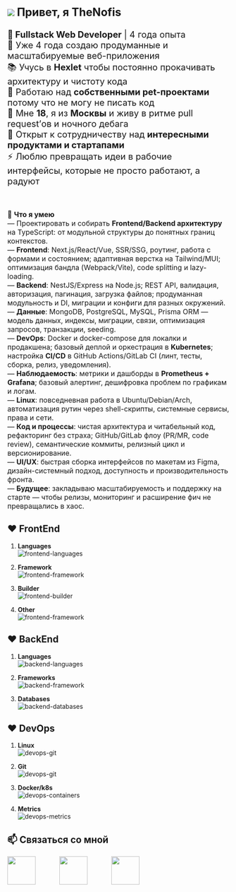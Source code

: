 
<p style="font-size: 20px">
<img src="https://user-images.githubusercontent.com/18350557/176309783-0785949b-9127-417c-8b55-ab5a4333674e.gif"/>
<strong style="font-size: 25px">Привет, я TheNofis</strong><br/><br/>
<strong>🎯 Fullstack Web Developer</strong> | 4 года опыта<br/>
🧠 Уже 4 года создаю продуманные и масштабируемые веб-приложения<br/>
📚 Учусь в <strong>Hexlet</strong> чтобы постоянно прокачивать архитектуру и чистоту кода<br/>
🚀 Работаю над <strong>собственными pet-проектами</strong> потому что не могу не писать код<br/>
🌆 Мне <strong>18</strong>, я из <strong>Москвы</strong> и живу в ритме pull request’ов и ночного дебага<br/>
🤝 Открыт к сотрудничеству над <strong>интересными продуктами и стартапами</strong><br/>
⚡ Люблю превращать идеи в рабочие интерфейсы, которые не просто работают, а радуют</p>

<br/>
<p style="font-size: 16px">
💼 <strong>Что я умею</strong><br/>
— Проектировать и собирать <strong>Frontend/Backend архитектуру</strong> на TypeScript: от модульной структуры до понятных границ контекстов.<br/>
— <strong>Frontend</strong>: Next.js/React/Vue, SSR/SSG, роутинг, работа с формами и состоянием; адаптивная верстка на Tailwind/MUI; оптимизация бандла (Webpack/Vite), code splitting и lazy-loading.<br/>
— <strong>Backend</strong>: NestJS/Express на Node.js; REST API, валидация, авторизация, пагинация, загрузка файлов; продуманная модульность и DI, миграции и конфиги для разных окружений.<br/>
— <strong>Данные</strong>: MongoDB, PostgreSQL, MySQL, Prisma ORM — модель данных, индексы, миграции, связи, оптимизация запросов, транзакции, seeding.<br/>
— <strong>DevOps</strong>: Docker и docker-compose для локалки и продакшена; базовый деплой и оркестрация в <strong>Kubernetes</strong>; настройка <strong>CI/CD</strong> в GitHub Actions/GitLab CI (линт, тесты, сборка, релиз, уведомления).<br/>
— <strong>Наблюдаемость</strong>: метрики и дашборды в <strong>Prometheus + Grafana</strong>; базовый алертинг, дешифровка проблем по графикам и логам.<br/>
— <strong>Linux</strong>: повседневная работа в Ubuntu/Debian/Arch, автоматизация рутин через shell-скрипты, системные сервисы, права и сети.<br/>
— <strong>Код и процессы</strong>: чистая архитектура и читабельный код, рефакторинг без страха; GitHub/GitLab флоу (PR/MR, code review), семантические коммиты, релизный цикл и версионирование.<br/>
— <strong>UI/UX</strong>: быстрая сборка интерфейсов по макетам из Figma, дизайн-системный подход, доступность и производительность фронта.<br/>
— <strong>Будущее</strong>: закладываю масштабируемость и поддержку на старте — чтобы релизы, мониторинг и расширение фич не превращались в хаос.
</p>

## ❤ FrontEnd
1. **Languages**<br/><img src="https://skillicons.dev/icons?i=ts,js,html,css,scss" alt="frontend-languages" />

2. **Framework**<br/><img src="https://skillicons.dev/icons?i=nextjs,react,vue" alt="frontend-framework" />

3. **Builder**<br/><img src="https://skillicons.dev/icons?i=webpack,vite" alt="frontend-builder" />

4. **Other**<br/><img src="https://skillicons.dev/icons?i=figma,tailwind,mui" alt="frontend-framework" />

## ❤ BackEnd
1. **Languages**<br/><img src="https://skillicons.dev/icons?i=ts,js,python" alt="backend-languages" />

2. **Frameworks**<br/><img src="https://skillicons.dev/icons?i=nest,express," alt="backend-framework" />

3. **Databases**<br/><img src="https://skillicons.dev/icons?i=mongodb,postgres,mysql,prisma" alt="backend-databases" />

## ❤ DevOps
1. **Linux**<br/><img src="https://skillicons.dev/icons?i=linux,ubuntu,debian,arch" alt="devops-git" />

2. **Git**<br/><img src="https://skillicons.dev/icons?i=github,gitlab" alt="devops-git" />

3. **Docker/k8s**<br/><img src="https://skillicons.dev/icons?i=docker,k8s" alt="devops-containers" />

4. **Metrics**<br/><img src="https://skillicons.dev/icons?i=prometheus,grafana" alt="devops-metrics" />




## 📫 Связаться со мной
<a href="https://t.me/TheNofis"><img src="https://cdn.simpleicons.org/telegram/26A5E4" width="64"/></a>
<a href="mailto:developer@thenofis.ru"><img src="https://skillicons.dev/icons?i=gmail" width="64" style="margin: 0 50px;"/></a>
<a href="https://github.com/TheNofis"><img src="https://skillicons.dev/icons?i=github" width="64"/></a>
